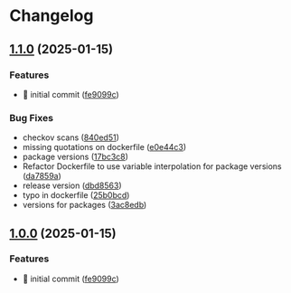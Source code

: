# Changelog

## [1.1.0](https://github.com/martadams89/webtop-sftp/compare/v1.0.0...v1.1.0) (2025-01-15)

### Features

- :rocket: initial commit ([fe9099c](https://github.com/martadams89/webtop-sftp/commit/fe9099c18cc0188ec884b97b5d2510b3d179ea8e))

### Bug Fixes

- checkov scans ([840ed51](https://github.com/martadams89/webtop-sftp/commit/840ed51620234ff2347646a4a1ed86ed7458c28e))
- missing quotations on dockerfile ([e0e44c3](https://github.com/martadams89/webtop-sftp/commit/e0e44c3a9bfec6c8b7f572c2e926df255c3aa11f))
- package versions ([17bc3c8](https://github.com/martadams89/webtop-sftp/commit/17bc3c82b97ddc30863bfd742678f5b20540030e))
- Refactor Dockerfile to use variable interpolation for package versions ([da7859a](https://github.com/martadams89/webtop-sftp/commit/da7859a9e43389d426cf85f37d879a37b66add4d))
- release version ([dbd8563](https://github.com/martadams89/webtop-sftp/commit/dbd85633ef5937f0299db4223ec76ca9590ef11c))
- typo in dockerfile ([25b0bcd](https://github.com/martadams89/webtop-sftp/commit/25b0bcde4583a81a5e5bb876a2ef17dc24777eeb))
- versions for packages ([3ac8edb](https://github.com/martadams89/webtop-sftp/commit/3ac8edb82ce4fa6afb1389ffd2b405c86d6c86e2))

## [1.0.0](https://github.com/martadams89/webtop-sftp/compare/v1.2.0...v1.3.0) (2025-01-15)

### Features

- :rocket: initial commit ([fe9099c](https://github.com/martadams89/webtop-sftp/commit/fe9099c18cc0188ec884b97b5d2510b3d179ea8e))
